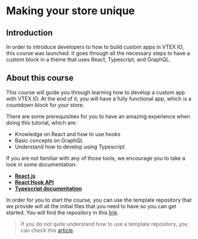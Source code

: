 # Making your store unique

## Introduction

In order to introduce developers to how to build custom apps in VTEX IO, this course was launched. It goes through all the necessary steps to have a custom block in a theme that uses React, Typescript, and GraphQL.

## About this course

This course will guide you through learning how to develop a custom app with VTEX IO. At the end of it, you will have a fully functional app, which is a countdown block for your store.

There are some prerequisities for you to have an amazing experience when doing this tutorial, which are:

- Knowledge on React and how to use hooks
- Basic concepts on GraphQL
- Understand how to develop using Typescript

If you are not familiar with any of those tools, we encourage you to take a look in some documentation:

- [**React.js**](https://reactjs.org/)
- [**React Hook API**](https:/**/reactjs.org/docs/hooks-intro.html)
- [**Typescript documentation**](https://www.typescriptlang.org/)

In order for you to start the course, you can use the template repository that we provide will all the initial files that you need to have so you can get started. You will find the repository in this [link](https://github.com/vtex-trainings/store-block-template).

> If you do not quite understand how to use a template repository, you can check this [article](https://developers.vtex.com/page/how-to-use-a-template-repository).
